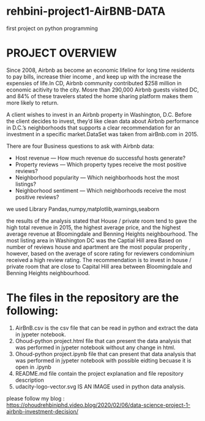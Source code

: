 # rehbini-project1-AirBNB-DATA
first project on python programming 

# PROJECT OVERVIEW
Since 2008, Airbnb as become an economic lifeline for long time residents to pay bills, increase thier income , and keep up with the increase the expensies of life.In CD, Airbnb community contributed $258 million in economic acitivity to the city. Mosre than 290,000 Airbnb guests visited DC, and 84% of these travelers stated the home sharing platform makes them more likely to return.  

A client wishes to invest in an Airbnb property in Washington, D.C. Before the client decides to invest, they’d like clean data about Airbnb performance in D.C.’s neighborhoods that supports a clear recommendation for an investment in a specific market.DataSet was taken from airBnb.com in 2015. 

There are four Business questions to ask with Airbnb data:
- Host revenue — How much revenue do successful hosts generate? 
- Property reviews — Which property types receive the most positive reviews?
- Neighborhood popularity — Which neighborhoods host the most listings?
- Neighborhood sentiment — Which neighborhoods receive the most positive reviews?

we used Library Pandas,numpy,matplotlib,warnings,seaborn 

the results of the analysis stated that House / private room tend to gave the high total revenue in 2015, the highest average price, and the highest average revenue at Bloomingdale and Benning Heights neighbourhood. The most listing area in Washington DC was the Captial Hill area Based on number of reviews house and apartment are the most popular properity , however, based on the average of score rating for reviewers condominium received a high review rating. The recommendation is to invest in house / private room that are close to Capital Hill area between Bloomingdale and Benning Heights neighbourhood.


# The files in the repository are the following: 
1. AirBnB.csv is the csv file that can be read in python and extract the data in jypeter notebook. 
2. Ohoud-python project.html file that can present the data analysis that was performed in jypeter notebook without any change in html.   
3. Ohoud-python project.ipynb file that can present that data analysis that was performed in jypeter notebook with possible eidting becuase it is open in .ipynb 
4. README.md file contain the project explanation and file repository description 
5. udacity-logo-vector.svg IS AN IMAGE used in python data analysis. 


please follow my blog : https://ohoudrehbiniphd.video.blog/2020/02/06/data-science-project-1-airbnb-investment-decision/ 

